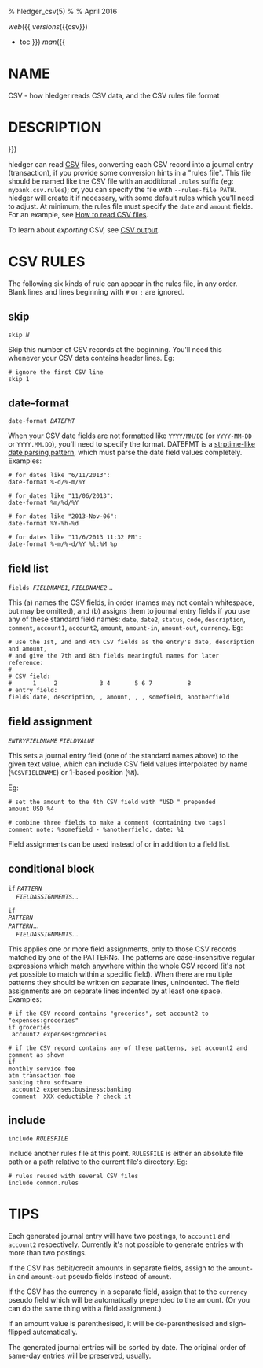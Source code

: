 % hledger_csv(5)
%
% April 2016

_web_({{
_versions_({{csv}})

* toc
}})
_man_({{

# NAME

CSV - how hledger reads CSV data, and the CSV rules file format

# DESCRIPTION

}})

hledger can read
[CSV](http://en.wikipedia.org/wiki/Comma-separated_values) files,
converting each CSV record into a journal entry (transaction),
if you provide some conversion hints in a "rules file".
This file should be named like the CSV file with an additional `.rules` suffix (eg: `mybank.csv.rules`);
or, you can specify the file with `--rules-file PATH`.
hledger will create it if necessary, with some default rules which you'll need to adjust.
At minimum, the rules file must specify the `date` and `amount` fields.
For an example, see [How to read CSV files](how-to-read-csv-files.html).

To learn about *exporting* CSV, see [CSV output](hledger.html#csv-output).


# CSV RULES

The following six kinds of rule can appear in the rules file, in any order.
Blank lines and lines beginning with `#` or `;` are ignored.

## skip

`skip `*`N`*

Skip this number of CSV records at the beginning.
You'll need this whenever your CSV data contains header lines. Eg:
<!-- XXX -->
<!-- hledger tries to skip initial CSV header lines automatically. -->
<!-- If it guesses wrong, use this directive to skip exactly N lines. -->
<!-- This can also be used in a conditional block to ignore certain CSV records. -->
```rules
# ignore the first CSV line
skip 1
```

## date-format

`date-format `*`DATEFMT`*

When your CSV date fields are not formatted like `YYYY/MM/DD` (or `YYYY-MM-DD` or `YYYY.MM.DD`),
you'll need to specify the format.
DATEFMT is a [strptime-like date parsing pattern](http://hackage.haskell.org/packages/archive/time/latest/doc/html/Data-Time-Format.html#v:formatTime),
which must parse the date field values completely. Examples:

``` {.rules .display-table}
# for dates like "6/11/2013":
date-format %-d/%-m/%Y
```

``` {.rules .display-table}
# for dates like "11/06/2013":
date-format %m/%d/%Y
```

``` {.rules .display-table}
# for dates like "2013-Nov-06":
date-format %Y-%h-%d
```

``` {.rules .display-table}
# for dates like "11/6/2013 11:32 PM":
date-format %-m/%-d/%Y %l:%M %p
```

## field list

`fields `*`FIELDNAME1`*, *`FIELDNAME2`*...

This (a) names the CSV fields, in order (names may not contain whitespace, but may be omitted),
and (b) assigns them to journal entry fields if you use any of these standard field names:
`date`, `date2`, `status`, `code`, `description`, `comment`, `account1`, `account2`, `amount`, `amount-in`, `amount-out`, `currency`.
Eg:
```rules
# use the 1st, 2nd and 4th CSV fields as the entry's date, description and amount,
# and give the 7th and 8th fields meaningful names for later reference:
#
# CSV field:
#      1     2            3 4       5 6 7          8
# entry field:
fields date, description, , amount, , , somefield, anotherfield
```

## field assignment

*`ENTRYFIELDNAME`* *`FIELDVALUE`*

This sets a journal entry field (one of the standard names above) to the given text value,
which can include CSV field values interpolated by name (`%CSVFIELDNAME`) or 1-based position (`%N`).
<!-- Whitespace before or after the value is ignored. -->
Eg:
```{.rules .display-table}
# set the amount to the 4th CSV field with "USD " prepended
amount USD %4
```
```{.rules .display-table}
# combine three fields to make a comment (containing two tags)
comment note: %somefield - %anotherfield, date: %1
```
Field assignments can be used instead of or in addition to a field list.

## conditional block

`if` *`PATTERN`*\
&nbsp;&nbsp;&nbsp;&nbsp;*`FIELDASSIGNMENTS`*...

`if`\
*`PATTERN`*\
*`PATTERN`*...\
&nbsp;&nbsp;&nbsp;&nbsp;*`FIELDASSIGNMENTS`*...

This applies one or more field assignments, only to those CSV records matched by one of the PATTERNs.
The patterns are case-insensitive regular expressions which match anywhere
within the whole CSV record (it's not yet possible to match within a
specific field).  When there are multiple patterns they should be written
on separate lines, unindented.
The field assignments are on separate lines indented by at least one space.
Examples:
```{.rules .display-table}
# if the CSV record contains "groceries", set account2 to "expenses:groceries"
if groceries
 account2 expenses:groceries
```
```{.rules .display-table}
# if the CSV record contains any of these patterns, set account2 and comment as shown
if
monthly service fee
atm transaction fee
banking thru software
 account2 expenses:business:banking
 comment  XXX deductible ? check it
```

## include

`include `*`RULESFILE`*

Include another rules file at this point. `RULESFILE` is either an absolute file path or
a path relative to the current file's directory. Eg:
```rules
# rules reused with several CSV files
include common.rules
```

# TIPS

Each generated journal entry will have two postings, to `account1` and `account2` respectively.
Currently it's not possible to generate entries with more than two postings.

If the CSV has debit/credit amounts in separate fields, assign to the `amount-in` and `amount-out` pseudo fields instead of `amount`.

If the CSV has the currency in a separate field, assign that to the `currency` pseudo field which will be automatically prepended to the amount.
(Or you can do the same thing with a field assignment.)

If an amount value is parenthesised, it will be de-parenthesised and sign-flipped automatically.

The generated journal entries will be sorted by date.
The original order of same-day entries will be preserved, usually.
<!-- (by reversing the CSV entries if they seem to be in reverse date order). -->

